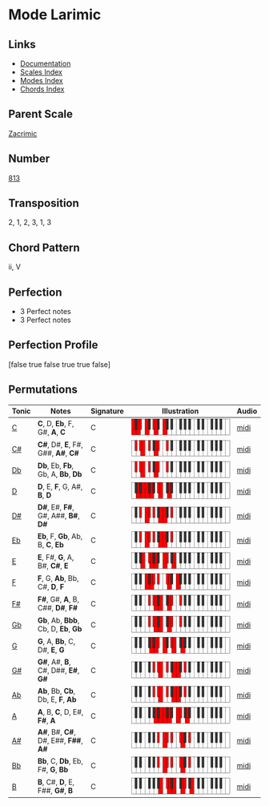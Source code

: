 # Mode Larimic

## Links

- [Documentation](README.md)
- [Scales Index](Scales.md)
- [Modes Index](Modes.md)
- [Chords Index](Chords.md)

## Parent Scale

[Zacrimic](ScaleZacrimic.md)

## Number

[813](https://ianring.com/musictheory/scales/813)

## Transposition

2, 1, 2, 3, 1, 3

## Chord Pattern

ii, V

## Perfection

- 3 Perfect notes
- 3 Perfect notes

## Perfection Profile

[false true false true true false]

## Permutations

| Tonic | Notes | Signature | Illustration | Audio |
|-------|-------|-----------|--------------|-------|
| [C](ModeCNaturalLarimic.md) | **C**, D, **Eb**, F, G#, **A**, **C** | C | ![CNaturalLarimic](ModeCNaturalLarimic.png) | [midi](https://github.com/edipermadi/music/blob/main/docs/ModeCNaturalLarimic.mid?raw=true) |
| [C#](ModeCSharpLarimic.md) | **C#**, D#, **E**, F#, G##, **A#**, **C#** | C | ![CSharpLarimic](ModeCSharpLarimic.png) | [midi](https://github.com/edipermadi/music/blob/main/docs/ModeCSharpLarimic.mid?raw=true) |
| [Db](ModeDFlatLarimic.md) | **Db**, Eb, **Fb**, Gb, A, **Bb**, **Db** | C | ![DFlatLarimic](ModeDFlatLarimic.png) | [midi](https://github.com/edipermadi/music/blob/main/docs/ModeDFlatLarimic.mid?raw=true) |
| [D](ModeDNaturalLarimic.md) | **D**, E, **F**, G, A#, **B**, **D** | C | ![DNaturalLarimic](ModeDNaturalLarimic.png) | [midi](https://github.com/edipermadi/music/blob/main/docs/ModeDNaturalLarimic.mid?raw=true) |
| [D#](ModeDSharpLarimic.md) | **D#**, E#, **F#**, G#, A##, **B#**, **D#** | C | ![DSharpLarimic](ModeDSharpLarimic.png) | [midi](https://github.com/edipermadi/music/blob/main/docs/ModeDSharpLarimic.mid?raw=true) |
| [Eb](ModeEFlatLarimic.md) | **Eb**, F, **Gb**, Ab, B, **C**, **Eb** | C | ![EFlatLarimic](ModeEFlatLarimic.png) | [midi](https://github.com/edipermadi/music/blob/main/docs/ModeEFlatLarimic.mid?raw=true) |
| [E](ModeENaturalLarimic.md) | **E**, F#, **G**, A, B#, **C#**, **E** | C | ![ENaturalLarimic](ModeENaturalLarimic.png) | [midi](https://github.com/edipermadi/music/blob/main/docs/ModeENaturalLarimic.mid?raw=true) |
| [F](ModeFNaturalLarimic.md) | **F**, G, **Ab**, Bb, C#, **D**, **F** | C | ![FNaturalLarimic](ModeFNaturalLarimic.png) | [midi](https://github.com/edipermadi/music/blob/main/docs/ModeFNaturalLarimic.mid?raw=true) |
| [F#](ModeFSharpLarimic.md) | **F#**, G#, **A**, B, C##, **D#**, **F#** | C | ![FSharpLarimic](ModeFSharpLarimic.png) | [midi](https://github.com/edipermadi/music/blob/main/docs/ModeFSharpLarimic.mid?raw=true) |
| [Gb](ModeGFlatLarimic.md) | **Gb**, Ab, **Bbb**, Cb, D, **Eb**, **Gb** | C | ![GFlatLarimic](ModeGFlatLarimic.png) | [midi](https://github.com/edipermadi/music/blob/main/docs/ModeGFlatLarimic.mid?raw=true) |
| [G](ModeGNaturalLarimic.md) | **G**, A, **Bb**, C, D#, **E**, **G** | C | ![GNaturalLarimic](ModeGNaturalLarimic.png) | [midi](https://github.com/edipermadi/music/blob/main/docs/ModeGNaturalLarimic.mid?raw=true) |
| [G#](ModeGSharpLarimic.md) | **G#**, A#, **B**, C#, D##, **E#**, **G#** | C | ![GSharpLarimic](ModeGSharpLarimic.png) | [midi](https://github.com/edipermadi/music/blob/main/docs/ModeGSharpLarimic.mid?raw=true) |
| [Ab](ModeAFlatLarimic.md) | **Ab**, Bb, **Cb**, Db, E, **F**, **Ab** | C | ![AFlatLarimic](ModeAFlatLarimic.png) | [midi](https://github.com/edipermadi/music/blob/main/docs/ModeAFlatLarimic.mid?raw=true) |
| [A](ModeANaturalLarimic.md) | **A**, B, **C**, D, E#, **F#**, **A** | C | ![ANaturalLarimic](ModeANaturalLarimic.png) | [midi](https://github.com/edipermadi/music/blob/main/docs/ModeANaturalLarimic.mid?raw=true) |
| [A#](ModeASharpLarimic.md) | **A#**, B#, **C#**, D#, E##, **F##**, **A#** | C | ![ASharpLarimic](ModeASharpLarimic.png) | [midi](https://github.com/edipermadi/music/blob/main/docs/ModeASharpLarimic.mid?raw=true) |
| [Bb](ModeBFlatLarimic.md) | **Bb**, C, **Db**, Eb, F#, **G**, **Bb** | C | ![BFlatLarimic](ModeBFlatLarimic.png) | [midi](https://github.com/edipermadi/music/blob/main/docs/ModeBFlatLarimic.mid?raw=true) |
| [B](ModeBNaturalLarimic.md) | **B**, C#, **D**, E, F##, **G#**, **B** | C | ![BNaturalLarimic](ModeBNaturalLarimic.png) | [midi](https://github.com/edipermadi/music/blob/main/docs/ModeBNaturalLarimic.mid?raw=true) |
